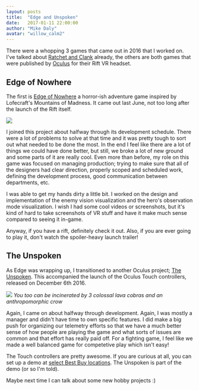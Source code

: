 ```yaml
---
layout: posts
title:  "Edge and Unspoken"
date:   2017-01-11 22:00:00
author: "Mike Daly"
avatar: "willow_calm2"
---
```

There were a whopping 3 games that came out in 2016 that I worked on. I've talked about [Ratchet and Clank](/2016/06/28/ratchet-and-clank.html) already, the others are both games that were published by [Oculus](https://www.oculus.com/) for their Rift VR headset.

## Edge of Nowhere

The first is [Edge of Nowhere](http://www.insomniacgames.com/games/edge-of-nowhere/) a horror-ish adventure game inspired by Lofecraft's Mountains of Madness. It came out last June, not too long after the launch of the Rift itself.

![](https://content.duelingmonkeys.com/filespace/mike/eon_a5202.jpg)

I joined this project about halfway through its development schedule. There were a lot of problems to solve at that time and it was pretty tough to sort out what needed to be done the most. In the end I feel like there are a lot of things we could have done better, but still, we broke a lot of new ground and some parts of it are really cool. Even more than before, my role on this game was focused on managing production; trying to make sure that all of the designers had clear direction, properly scoped and scheduled work, defining the development process, good communication between departments, etc.

I was able to get my hands dirty a little bit. I worked on the design and implementation of the enemy vision visualization and the hero's observation mode visualization. I wish I had some cool videos or screenshots, but it's kind of hard to take screenshots of VR stuff and have it make much sense compared to seeing it in-game.

Anyway, if you have a rift, definitely check it out. Also, if you are ever going to play it, don't watch the spoiler-heavy launch trailer!

## The Unspoken

As Edge was wrapping up, I transitioned to another Oculus project; [The Unspoken](http://www.insomniacgames.com/games/the-unspoken/). This accompanied the launch of the Oculus Touch controllers, released on December 6th 2016.

![](https://content.duelingmonkeys.com/filespace/mike/unspoken_snek.jpg)
_You too can be incinerated by 3 colossal lava cobras and an anthropomorphic crow_

Again, I came on about halfway through development. Again, I was mostly a manager and didn't have time to own specific features. I did make a big push for organizing our telemetry efforts so that we have a much better sense of how people are playing the game and what sorts of issues are common and that effort has really paid off. For a fighting game, I feel like we made a well balanced game for competetive play which isn't easy!

The Touch controllers are pretty awesome. If you are curious at all, you can set up a demo at [select Best Buy locations](https://live.oculus.com/bestbuy/search). The Unspoken is part of the demo (or so I'm told).

Maybe next time I can talk about some new hobby projects :)